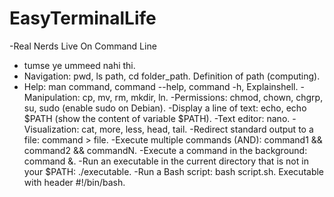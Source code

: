 # EasyTerminalLife
-Real Nerds Live On Command Line
- tumse ye ummeed nahi thi.
- Navigation: pwd, ls path, cd folder_path. Definition of path (computing).
- Help: man command, command --help, command -h, Explainshell.
-Manipulation: cp, mv, rm, mkdir, ln.
-Permissions: chmod, chown, chgrp, su, sudo (enable sudo on Debian).
-Display a line of text: echo, echo $PATH (show the content of variable $PATH).
-Text editor: nano.
-Visualization: cat, more, less, head, tail.
-Redirect standard output to a file: command > file.
-Execute multiple commands (AND): command1 && command2 && commandN.
-Execute a command in the background: command &.
-Run an executable in the current directory that is not in your $PATH: ./executable.
-Run a Bash script: bash script.sh. Executable with header #!/bin/bash.
